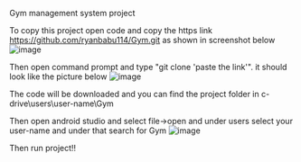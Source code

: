 
Gym management system project

To copy this project open code and copy the https link https://github.com/ryanbabu114/Gym.git as shown in screenshot below
![image](https://github.com/user-attachments/assets/4efb1233-238b-4ab1-a9e2-267ca9b0580c)

Then open command prompt and type "git clone 'paste the link'". it should look like the picture below
![image](https://github.com/user-attachments/assets/1d49ccbf-c1d6-4ebc-90e4-5e60e3c1528a)

The code will be downloaded and you can find the project folder in c-drive\users\user-name\Gym

Then open android studio and select file->open and under users select your user-name and under that search for Gym
![image](https://github.com/user-attachments/assets/b96ecfc2-aa0b-4988-8457-3d4e07de59a9)

Then run project!!


